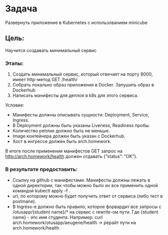 # Задача
Развернуть приложение в Kubernetes с использованием minicube

## Цель:
Научится создавать минимальный сервис

### Этапы:
1. Создать минимальный сервис, который отвечает на порту 8000, имеет http-метод GET /health/
2. Cобрать локально образ приложения в Docker. Запушить образ в Dockerhub
3. Написать манифесты для деплоя в k8s для этого сервиса.
 
 Условие:
  - Манифесты должны описывать сущности: Deployment, Service, Ingress. 
  - В Deployment должны быть указаны Liveness, Readiness пробы.
  - Количество реплик должно быть не меньше. 
  - Image контейнера должен быть указан с Dockerhub.
  - Хост в ингрессе должен быть arch.homework. 

 В итоге после применения манифестов GET запрос на http://arch.homework/health должен отдавать {“status”: “OK”}.

### В результате предоставить:
 - Ссылку на github c манифестами. Манифесты должны лежать в одной директории, так чтобы можно было их все применить одной командой kubectl apply -f .
 - url, по которому можно будет получить ответ от сервиса (либо тест в postmanе).
 - В Ingress-е должно быть правило, которое форвардит все запросы с /otusapp/{student name}/* на сервис с rewrite-ом пути. Где {student name} - это имя студента. Например: curl arch.homework/otusapp/aeugene/health -> рерайт пути на arch.homework/health
